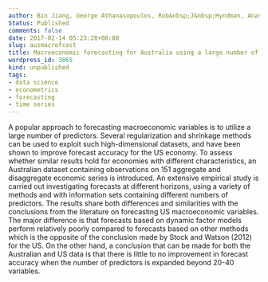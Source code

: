 ```yaml
---
author: Bin Jiang, George Athanasopoulos, Rob&nbsp;J&nbsp;Hyndman, Anastasios Panagiotelis, Farshid Vahid
Status: Published
comments: false
date: 2017-02-14 05:23:28+00:00
slug: ausmacrofcast
title: Macroeconomic forecasting for Australia using a large number of predictors
wordpress_id: 3865
kind: unpublished
tags:
- data science
- econometrics
- forecasting
- time series
---
```




A popular approach to forecasting macroeconomic variables is to utilize a large number of predictors. Several regularization and shrinkage methods can be used to exploit such high-dimensional datasets, and have been shown to improve forecast accuracy for the US economy. To assess whether similar results hold for economies with different characteristics, an Australian dataset containing observations on 151 aggregate and disaggregate economic series is introduced. An extensive empirical study is carried out investigating forecasts at different horizons, using a variety of methods and with information sets containing different numbers of predictors. The results share both differences and similarities with the conclusions from the literature on forecasting US macroeconomic variables. The major difference is that forecasts based on dynamic factor models perform relatively poorly compared to forecasts based on other methods which is the opposite of the conclusion made by Stock and Watson (2012) for the US. On the other hand, a conclusion that can be made for both the Australian and US data is that there is little to no improvement in forecast accuracy when the number of predictors is expanded beyond 20-40 variables.

